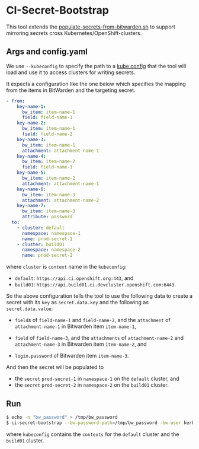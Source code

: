 # CI-Secret-Bootstrap

This tool extends the [populate-secrets-from-bitwarden.sh](https://github.com/openshift/release/blob/c8c89d08c56c653b91eb8c7580657f7ce522253f/ci-operator/populate-secrets-from-bitwarden.sh)
to support mirroring secrets cross Kubernetes/OpenShift-clusters.

## Args and config.yaml

We use `--kubeconfig` to specify the path to a [kube config](https://kubernetes.io/docs/concepts/configuration/organize-cluster-access-kubeconfig/)
that the tool will load and use it to access clusters for writing secrets.

It expects a configuration like the one below which specifies the mapping from the items
in BitWarden and the targeting secret.

```yaml
- from:
    key-name-1:
      bw_item: item-name-1
      field: field-name-1
    key-name-2:
      bw_item: item-name-1
      field: field-name-2
    key-name-3:
      bw_item: item-name-1
      attachment: attachment-name-1
    key-name-4:
      bw_item: item-name-2
      field: field-name-1
    key-name-5:
      bw_item: item-name-2
      attachment: attachment-name-1
    key-name-6:
      bw_item: item-name-3
      attachment: attachment-name-2
    key-name-7:
      bw_item: item-name-3
      attribute: password
  to:
    - cluster: default
      namespace: namespace-1
      name: prod-secret-1
    - cluster: build01
      namespace: namespace-2
      name: prod-secret-2

```

where `cluster` is `context` name in the `kubeconfig`:

* `default`: `https://api.ci.openshift.org:443`, and
* `build01`: `https://api.build01.ci.devcluster.openshift.com:6443`.

So the above configuration tells the tool to use the following data to
create a secret with its `key` as `secret.data.key` and the following as `secret.data.value`:

* `field`s of `field-name-1` and `field-name-2`, and the `attachment` of `attachment-name-1` in
Bitwarden item `item-name-1`,

* `field` of `field-name-3`, and the `attachments` of `attachment-name-2` and `attachment-name-3` in
Bitwarden item `item-name-2`, and

* `login.password` of Bitwarden item `item-name-3`.

And then the secret will be populated to

* the `secret` `prod-secret-1` in `namespace-1` on the `default` cluster, and
* the `secret` `prod-secret-2` in `namespace-2` on the `build01` cluster.


## Run

```bash
$ echo -n "bw_password" > /tmp/bw_password 
$ ci-secret-bootstrap --bw-password-path=/tmp/bw_password -bw-user kerberos_id@redhat.com --kubeconfig <path_to_kubeconfig_file> --config <path_to_config.yaml>

```

where `kubeconfig` contains the `contexts` for the `default` cluster and the `build01` cluster.
